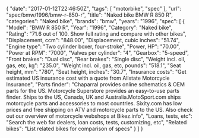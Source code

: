 {
    "date": "2017-01-12T22:46:50Z",
    "tags": [
        "motorbike",
        "spec"
    ],
    "url": "spec\/bmw\/1996\/bmw-r-850-r",
    "title": "Naked bike BMW R 850 R",
    "categories": "Naked bike",
    "brands": "bmw",
    "years": "1996",
    "spec": [
        {
            "Model": "BMW R 850 R",
            "Year": "1996",
            "Category": "Naked bike",
            "Rating": "71.6 out of 100. Show full rating and compare with other bikes",
            "Displacement, ccm": "848.00",
            "Displacement, cubic inches": "51.74",
            "Engine type": "Two cylinder boxer, four-stroke",
            "Power, HP": "70.00",
            "Power at RPM": "7000",
            "Valves per cylinder": "4",
            "Gearbox": "5-speed",
            "Front brakes": "Dual disc",
            "Rear brakes": "Single disc",
            "Weight incl. oil, gas, etc, kg": "235.0",
            "Weight incl. oil, gas, etc, pounds": "518.1",
            "Seat height, mm": "780",
            "Seat height, inches": "30.7",
            "Insurance costs": "Get estimated US insurance cost with a quote from Allstate Motorcycle Insurance",
            "Parts finder": "Chaparral provides online schematics & OEM parts for the US.   Motorcycle Superstore provides an easy-to-use parts finder. Ships to the US, Canada, UK and Australia.MotoSport.com ships motorcycle parts and accessories to most countries.    Sixity.com has low prices and free shipping on ATV and motorcycle parts to the US. Also check out our overview of motorcycle webshops at Bikez.info",
            "Loans, tests, etc": "Search the web for dealers, loan costs, tests, customizing, etc",
            "Related bikes": "List related bikes for comparison of specs"
        }
    ]
}